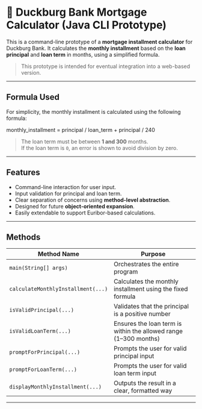 # 🏦 Duckburg Bank Mortgage Calculator (Java CLI Prototype)

This is a command-line prototype of a **mortgage installment calculator** for Duckburg Bank. It calculates the **monthly installment** based on the **loan principal** and **loan term** in months, using a simplified formula.

> This prototype is intended for eventual integration into a web-based version.

---

## Formula Used

For simplicity, the monthly installment is calculated using the following formula:

monthly_installment = principal / loan_term + principal / 240


>  The loan term must be between **1 and 300** months.  
> If the loan term is `0`, an error is shown to avoid division by zero.

---

## Features

- Command-line interaction for user input.
- Input validation for principal and loan term.
- Clear separation of concerns using **method-level abstraction**.
- Designed for future **object-oriented expansion**.
- Easily extendable to support Euribor-based calculations.

---

##  Methods

| Method Name                         | Purpose                                                                 |
|------------------------------------|-------------------------------------------------------------------------|
| `main(String[] args)`              | Orchestrates the entire program                                         |
| `calculateMonthlyInstallment(...)` | Calculates the monthly installment using the fixed formula              |
| `isValidPrincipal(...)`            | Validates that the principal is a positive number                       |
| `isValidLoanTerm(...)`             | Ensures the loan term is within the allowed range (1–300 months)        |
| `promptForPrincipal(...)`         | Prompts the user for valid principal input                              |
| `promptForLoanTerm(...)`          | Prompts the user for valid loan term input                              |
| `displayMonthlyInstallment(...)`   | Outputs the result in a clear, formatted way                            |

---





